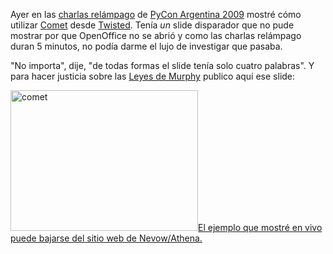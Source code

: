<html><body><p>Ayer en las <a href="http://ar.pycon.org/2009/conference/lightning/" target="_blank">charlas relámpago</a> de <a href="http://ar.pycon.org/2009/about/" target="_self">PyCon Argentina 2009</a> mostré cómo utilizar <a href="http://es.wikipedia.org/wiki/Comet" target="_blank">Comet</a> desde <a href="http://twistedmatrix.com/" target="_blank">Twisted</a>. Tenía <em>un</em> slide disparador que no pude mostrar por que OpenOffice no se abrió y como las charlas relámpago duran 5 minutos, no podía darme el lujo de investigar que pasaba.



"No importa", dije, "de todas formas el slide tenía solo cuatro palabras". Y para hacer justicia sobre las <a href="http://es.wikipedia.org/wiki/Ley_de_Murphy" target="_blank">Leyes de Murphy</a> publico aquí ese slide:



<img class="aligncenter size-medium wp-image-1764" title="comet" src="/wp-content/uploads/2009/09/comet-300x225.jpg" alt="comet" width="300" height="225"><a href="http://www.divmod.org/trac/browser/trunk/Nevow/doc/howto/chattutorial/part01" target="_blank">El ejemplo que mostré en vivo puede bajarse del sitio web de Nevow/Athena.</a></p></body></html>